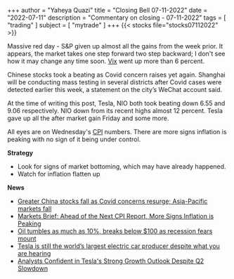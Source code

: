 +++
author = "Yaheya Quazi"
title = "Closing Bell 07-11-2022"
date = "2022-07-11"
description = "Commentary on closing - 07-11-2022"
tags = [
"trading"
]
subject = [
"mytrade"
]
+++
{{< stocks file="stocks07112022" >}}

Massive red day - S&P given up almost all the gains from the week prior. It appears, the market takes one step forward two step backward; I don't see how it may change any time soon. [Vix](../glosarry) went up more than 6 percent. 

Chinese stocks took a beating as Covid concern raises yet again. Shanghai will be conducting mass testing in several districts after Covid cases were detected earlier this week, a statement on the city’s WeChat account said.

At the time of writing this post, Tesla, NIO both took beating down 6.55 and 9.06 respectively. NIO down from its recent highs almost 12 percent. Tesla gave up all the after market gain Friday and some more. 

All eyes are on Wednesday's [CPI](../glossary) numbers. There are more signs inflation is peaking with no sign of it being under control. 


**Strategy**

* Look for signs of market bottoming, which may have already happened.
* Watch for inflation flatten up

**News**

* [Greater China stocks fall as Covid concerns resurge; Asia-Pacific markets fall](https://www.cnbc.com/2022/07/06/asia-markets.html?&qsearchterm=china%20covid)
* [Markets Brief: Ahead of the Next CPI Report, More Signs Inflation is Peaking](https://www.morningstar.com/articles/1101564/markets-brief-ahead-of-the-next-cpi-report-more-signs-inflation-is-peaking)
* [Oil tumbles as much as 10%, breaks below $100 as recession fears mount](https://www.cnbc.com/2022/07/05/oil-tumbles-more-than-8percent-breaks-below-100-as-recession-fears-mount.html)
* [Tesla is still the world’s largest electric car producer despite what you are hearing](https://electrek.co/2022/07/06/tesla-worlds-largest-electric-car-producer/)
* [Analysts Confident in Tesla's Strong Growth Outlook Despite Q2 Slowdown](https://www.tesmanian.com/blogs/tesmanian-blog/analysts-confident-in-teslas-strong-growth-outlook-despite-q2-2022-slowdown)


